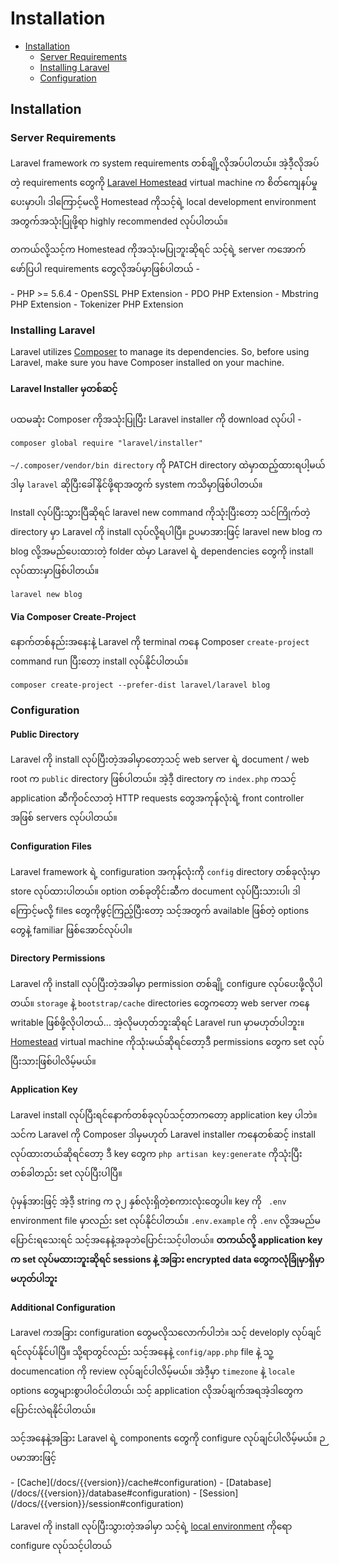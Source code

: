 # Installation

- [Installation](#installation)
    - [Server Requirements](#server-requirements)
    - [Installing Laravel](#installing-laravel)
    - [Configuration](#configuration)

<a name="installation"></a>
## Installation

<a name="server-requirements"></a>
### Server Requirements

Laravel framework က system requirements တစ်ချို့လိုအပ်ပါတယ်။ အဲ့ဒီ့လိုအပ်တဲ့ requirements တွေကို [Laravel Homestead](/docs/{{version}}/homestead) virtual machine က စိတ်ကျေနပ်မှုပေးမှာပါ၊ ဒါကြောင့်မလို့ Homestead ကိုသင့်ရဲ့ local development environment အတွက်အသုံးပြုဖို့ရာ highly recommended လုပ်ပါတယ်။

တကယ်လို့သင့်က Homestead ကိုအသုံးမပြုဘူးဆိုရင် သင့်ရဲ့ server ကအောက်ဖော်ပြပါ requirements တွေလိုအပ်မှာဖြစ်ပါတယ် -

<div class="content-list" markdown="1">
- PHP >= 5.6.4
- OpenSSL PHP Extension
- PDO PHP Extension
- Mbstring PHP Extension
- Tokenizer PHP Extension
</div>

<a name="installing-laravel"></a>
### Installing Laravel

Laravel utilizes [Composer](http://getcomposer.org) to manage its dependencies. So, before using Laravel, make sure you have Composer installed on your machine.

#### Laravel Installer မှတစ်ဆင့်

ပထမဆုံး Composer ကိုအသုံးပြုပြီး Laravel installer ကို download လုပ်ပါ -

    composer global require "laravel/installer"

`~/.composer/vendor/bin directory` ကို PATCH directory ထဲမှာထည့်ထားရပါ့မယ် ဒါမှ `laravel` ဆိုပြီးခေါ်နိုင်ဖို့ရာအတွက် system ကသိမှာဖြစ်ပါတယ်။

Install လုပ်ပြီးသွားပြီဆိုရင် laravel new command ကိုသုံးပြီးတော့ သင်ကြိုက်တဲ့ directory မှာ Laravel ကို install လုပ်လို့ရပါပြီ။ ဥပမာအားဖြင့် laravel new blog က blog လို့အမည်ပေးထားတဲ့ folder ထဲမှာ Laravel ရဲ့ dependencies တွေကို install လုပ်ထားမှာဖြစ်ပါတယ်။

    laravel new blog

#### Via Composer Create-Project

နောက်တစ်နည်းအနေးနဲ့ Laravel ကို terminal ကနေ Composer `create-project` command run ပြီးတော့ install လုပ်နိုင်ပါတယ်။

    composer create-project --prefer-dist laravel/laravel blog

<a name="configuration"></a>
### Configuration

#### Public Directory

Laravel ကို install လုပ်ပြီးတဲ့အခါမှာတော့သင့် web server ရဲ့ document / web root က `public` directory ဖြစ်ပါတယ်။ အဲ့ဒီ့ directory က `index.php` ကသင့် application ဆီကိုဝင်လာတဲ့ HTTP requests တွေအကုန်လုံးရဲ့ front controller အဖြစ် servers လုပ်ပါတယ်။

#### Configuration Files

Laravel framework ရဲ့ configuration အကုန်လုံးကို `config` directory တစ်ခုလုံးမှာ store လုပ်ထားပါတယ်။ option တစ်ခုတိုင်းဆီက document လုပ်ပြီးသားပါ၊ ဒါကြောင့်မလို့ files တွေကိုဖွင့်ကြည့်ပြီးတော့ သင့်အတွက် available ဖြစ်တဲ့ options တွေနဲ့ familiar ဖြစ်အောင်လုပ်ပါ။

#### Directory Permissions

Laravel ကို install လုပ်ပြီးတဲ့အခါမှာ permission တစ်ချို့ configure လုပ်ပေးဖို့လိုပါတယ်။ `storage` နဲ့ `bootstrap/cache` directories တွေကတော့ web server ကနေ writable ဖြစ်ဖို့လိုပါတယ်... အဲ့လိုမဟုတ်ဘူးဆိုရင် Laravel run မှာမဟုတ်ပါဘူး။ [Homestead](/docs/{{version}}/homestead) virtual machine ကိုသုံးမယ်ဆိုရင်တော့ဒီ permissions တွေက set လုပ်ပြီးသားဖြစ်ပါလိမ့်မယ်။

#### Application Key

Laravel install လုပ်ပြီးရင်နောက်တစ်ခုလုပ်သင့်တာကတော့ application key ပါဘဲ။ သင်က Laravel ကို Composer ဒါမှမဟုတ် Laravel installer ကနေတစ်ဆင့် install လုပ်ထားတယ်ဆိုရင်တော့ ဒီ key တွေက `php artisan key:generate` ကိုသုံးပြီးတစ်ခါတည်း set လုပ်ပြီးပါပြီ။

ပုံမှန်အားဖြင့် အဲ့ဒီ့ string က ၃၂ နှစ်လုံးရှိတဲ့စကားလုံးတွေပါ။ key ကို ` .env` environment file မှာလည်း set လုပ်နိုင်ပါတယ်။ `.env.example` ကို `.env` လို့အမည်မပြောင်းရသေးရင် သင့်အနေနဲ့အခုဘဲပြောင်းသင့်ပါတယ်။ **တကယ်လို့ application key က set လုပ်မထားဘူးဆိုရင် sessions နဲ့ အခြား encrypted data တွေကလုံခြုံမှာရှိမှာမဟုတ်ပါဘူး**

#### Additional Configuration

Laravel ကအခြား configuration တွေမလိုသလောက်ပါဘဲ။ သင့် developly လုပ်ချင်ရင်လုပ်နိုင်ပါပြီ။ သို့ရာတွင်လည်း သင့်အနေနဲ့ `config/app.php` file နဲ့ သူ့ documencation ကို review လုပ်ချင်ပါလိမ့်မယ်။ အဲဒီ့မှာ `timezone` နဲ့ `locale` options တွေများစွာပါဝင်ပါတယ်၊ သင့် application လိုအပ်ချက်အရအဲ့ဒါတွေကပြောင်းလဲရနိုင်ပါတယ်။

သင့်အနေနဲ့အခြား Laravel ရဲ့ components တွေကို configure လုပ်ချင်ပါလိမ့်မယ်။ ဉပမာအားဖြင့်

<div class="content-list" markdown="1">
- [Cache](/docs/{{version}}/cache#configuration)
- [Database](/docs/{{version}}/database#configuration)
- [Session](/docs/{{version}}/session#configuration)
</div>

Laravel ကို install လုပ်ပြီးသွားတဲ့အခါမှာ သင့်ရဲ့ [local environment](/docs/{{version}}/configuration#environment-configuration) ကိုရော configure လုပ်သင့်ပါတယ်
